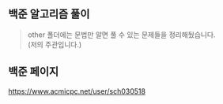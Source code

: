 ## 백준 알고리즘 풀이

> other 폴더에는 문법만 알면 풀 수 있는 문제들을 정리해뒀습니다.  
(저의 주관입니다.)

## 백준 페이지

https://www.acmicpc.net/user/sch030518
